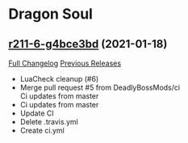 # <DBM> Dragon Soul

## [r211-6-g4bce3bd](https://github.com/DeadlyBossMods/DBM-Cataclysm/tree/4bce3bd7293ab21635951e30748ae67d86f6ce83) (2021-01-18)
[Full Changelog](https://github.com/DeadlyBossMods/DBM-Cataclysm/compare/r211...4bce3bd7293ab21635951e30748ae67d86f6ce83) [Previous Releases](https://github.com/DeadlyBossMods/DBM-Cataclysm/releases)

- LuaCheck cleanup (#6)  
- Merge pull request #5 from DeadlyBossMods/ci  
    Ci updates from master  
- Ci updates from master  
- Update CI  
- Delete .travis.yml  
- Create ci.yml  
